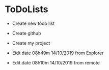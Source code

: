 # ToDoLists

- Create new todo list
- Create github
- Create my project

- Eidt date 08h49m 14/10/2019 from Explorer

- Edit date 08h10m 14/10/2019 from remote

